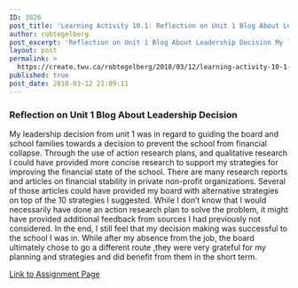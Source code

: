 ```yaml
---
ID: 3826
post_title: 'Learning Activity 10.1: Reflection on Unit 1 Blog About Leadership Decision'
author: robtegelberg
post_excerpt: 'Reflection on Unit 1 Blog About Leadership Decision My leadership decision from unit 1 was in regard to guiding the board and school families towards a decision to prevent the school from financial collapse. Through the use of action research plans, and qualitative research I could have provided more concise research to support my strategies [&hellip;]'
layout: post
permalink: >
  https://create.twu.ca/robtegelberg/2018/03/12/learning-activity-10-1-reflection-on-unit-1-blog-about-leadership-decision/
published: true
post_date: 2018-03-12 21:09:11
---
```

<h3>Reflection on Unit 1 Blog About Leadership Decision</h3>
<p>My leadership decision from unit 1 was in regard to guiding the board and school families towards a decision to prevent the school from financial collapse. Through the use of action research plans, and qualitative research I could have provided more concise research to support my strategies for improving the financial state of the school. There are many research reports and articles on financial stability in private non-profit organizations. Several of those articles could have provided my board with alternative strategies on top of the 10 strategies I suggested. While I don&#8217;t know that I would necessarily have done an action research plan to solve the problem, it might have provided additional feedback from sources I had previously not considered. In the end, I still feel that my decision making was successful to the school I was in. While after my absence from the job, the board ultimately chose to go a different route ,they were very grateful for my planning and strategies and did benefit from them in the short term.</p>
<p><a href="https://create.twu.ca/ldrs591-sp18/unit-10-learning-activities/">Link to Assignment Page</a></p>